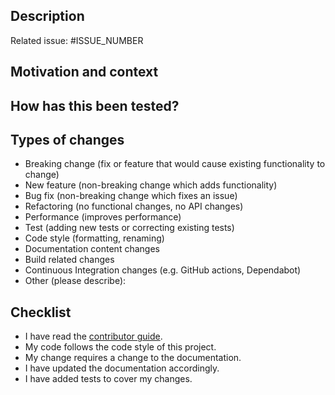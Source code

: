 <!-- These comments are hidden when you submit the pull request, so you do not need to remove them. --->

<!--- Provide a general summary of your changes in the Title above --->

## Description

<!---
Describe your changes in detail

This project only accepts pull requests related to open issues
If suggesting a new feature or change, please discuss it in an issue first
If fixing a bug, there should be an issue describing it with steps to reproduce
Please link to the issue here:
--->

Related issue: #ISSUE_NUMBER

## Motivation and context

<!--- Why is this change required? What problem does it solve? --->

## How has this been tested?

<!---
Please describe in detail how you tested your changes.

Include details of your testing environment, and the tests you ran to
see how your change affects other areas of the code, etc.
--->

## Types of changes

<!--- What types of changes does your code introduce? Remove the lines, that do not apply. --->

- Breaking change (fix or feature that would cause existing functionality to change)
- New feature (non-breaking change which adds functionality)
- Bug fix (non-breaking change which fixes an issue)
- Refactoring (no functional changes, no API changes)
- Performance (improves performance)
- Test (adding new tests or correcting existing tests)
- Code style (formatting, renaming)
- Documentation content changes
- Build related changes
- Continuous Integration changes (e.g. GitHub actions, Dependabot)
- Other (please describe):

## Checklist

<!---
Go over all the following points, and remove the lines, that do not apply.
If you're unsure about any of these, don't hesitate to ask. We're here to help!
--->

- I have read the [contributor guide](https://github.com/afuetterer/oaipmh-scythe/blob/main/.github/CONTRIBUTING.md).
- My code follows the code style of this project.
- My change requires a change to the documentation.
- I have updated the documentation accordingly.
- I have added tests to cover my changes.

<!---
This pull request template is adapted from:
"open-source-templates", https://github.com/TalAter/open-source-templates (MIT License).
"amazing-github-template", https://github.com/dec0dOS/amazing-github-template (MIT License).
--->
